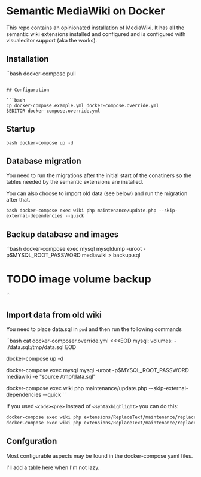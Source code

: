 # Semantic MediaWiki on Docker

This repo contains an opinionated installation of MediaWiki. It has all the
semantic wiki extensions installed and configured and is configured with
visualeditor support (aka the works).

## Installation

``bash
docker-compose pull
```

## Configuration

```bash
cp docker-compose.example.yml docker-compose.override.yml
$EDITOR docker-compose.override.yml
```

## Startup

``bash
docker-compose up -d
``

## Database migration

You need to run the migrations after the initial start of the conatiners so
the tables needed by the semantic extensions are installed.

You can also choose to import old data (see below) and run the migration after
that.

``bash
docker-compose exec wiki php maintenance/update.php --skip-external-dependencies --quick
``

## Backup database and images

``bash
docker-compose exec mysql mysqldump -uroot -p$MYSQL_ROOT_PASSWORD mediawiki > backup.sql

# TODO image volume backup
``

## Import data from old wiki

You need to place data.sql in `pwd` and then run the following commands

``bash
cat docker-composer.override.yml <<<EOD
mysql:
  volumes:
    - ./data.sql:/tmp/data.sql
EOD

docker-compose up -d

docker-compose exec mysql mysql -uroot -p$MYSQL_ROOT_PASSWORD mediawiki -e "source /tmp/data.sql"

docker-compose exec wiki php maintenance/update.php --skip-external-dependencies --quick
``

If you used `<code><pre>` instead of `<syntaxhighlight>` you can do this:

```bash
docker-compose exec wiki php extensions/ReplaceText/maintenance/replaceAll.php --nsall '<code><pre>' '<syntaxhighlight lang="bash">'
docker-compose exec wiki php extensions/ReplaceText/maintenance/replaceAll.php --nsall '</pre></code>' '</syntaxhighlight>'
```

## Confguration

Most configurable aspects may be found in the docker-compose yaml files.

I'll add a table here when I'm not lazy.

